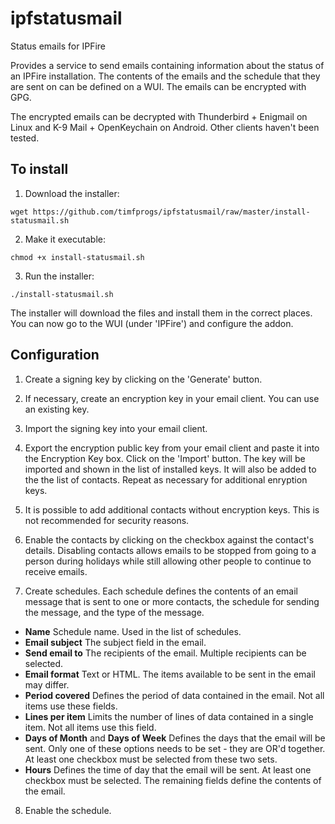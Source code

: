 # ipfstatusmail
Status emails for IPFire

Provides a service to send emails containing information about the status of an IPFire installation.  The contents of the emails
and the schedule that they are sent on can be defined on a WUI.  The emails can be encrypted with GPG.

The encrypted emails can be decrypted with Thunderbird + Enigmail on Linux and K-9 Mail + OpenKeychain on Android.  Other clients
haven't been tested.

## To install

1. Download the installer:

  ```wget https://github.com/timfprogs/ipfstatusmail/raw/master/install-statusmail.sh```
 
2. Make it executable:

  ```chmod +x install-statusmail.sh```

3. Run the installer:

  ```./install-statusmail.sh```

The installer will download the files and install them in the correct places.  You can now go to the WUI (under 'IPFire') and
configure the addon.

## Configuration

1. Create a signing key by clicking on the 'Generate' button.

2. If necessary, create an encryption key in your email client.  You can use an existing key.

3. Import the signing key into your email client.

4. Export the encryption public key from your email client and paste it into the Encryption Key box.  Click on the 'Import' button.
The key will be imported and shown in the list of installed keys.  It will also be added to the the list of contacts.  Repeat as
necessary for additional enryption keys.

5. It is possible to add additional contacts without encryption keys.  This is not recommended for security reasons.

6. Enable the contacts by clicking on the checkbox against the contact's details.  Disabling contacts allows emails to be
stopped from going to a person during holidays while still allowing other people to continue to receive emails.

7. Create schedules.  Each schedule defines the contents of an email message that is sent to one or more contacts, the schedule
for sending the message, and the type of the message.

  - **Name** Schedule name.  Used in the list of schedules.
  - **Email subject** The subject field in the email.
  - **Send email to** The recipients of the email.  Multiple recipients can be selected.
  - **Email format** Text or HTML.  The items available to be sent in the email may differ.
  - **Period covered** Defines the period of data contained in the email.  Not all items use these fields.
  - **Lines per item** Limits the number of lines of data contained in a single item.  Not all items use this field.
  - **Days of Month** and **Days of Week** Defines the days that the email will be sent.  Only one of these options needs to
  be set - they are OR'd together.  At least one checkbox must be selected from these two sets.
  - **Hours** Defines the time of day that the email will be sent.  At least one checkbox must be selected.
  The remaining fields define the contents of the email.
  
8. Enable the schedule.
  

